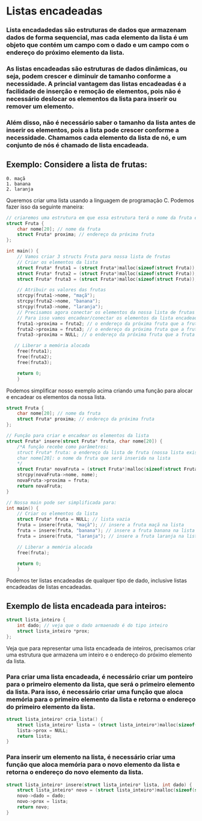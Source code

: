 # Listas encadeadas 

### Lista encadadedas são estruturas de dados que armazenam dados de forma sequencial, mas cada elemento da lista é um objeto que contém um campo com o dado e um campo com o endereço do próximo elemento da lista.

### As listas encadeadas são estruturas de dados dinâmicas, ou seja, podem crescer e diminuir de tamanho conforme a necessidade. A princial vantagem das listas encadeadas é a facilidade de inserção e remoção de elementos, pois não é necessário deslocar os elementos da lista para inserir ou remover um elemento. 

### Além disso, não é necessário saber o tamanho da lista antes de inserir os elementos, pois a lista pode crescer conforme a necessidade. Chamamos cada elemento da lista de nó, e um conjunto de nós é chamado de lista encadeada. 

## Exemplo: Considere a lista de frutas: 
```
0. maçã
1. banana
2. laranja
```
Queremos criar uma lista usando a linguagem de programação C. Podemos fazer isso da seguinte maneira: 
```c
// criaremos uma estrutura em que essa estrutura terá o nome da fruta e o endereço da estrutura da próxima fruta 
struct Fruta {
    char nome[20]; // nome da fruta
    struct Fruta* proxima; // endereço da próxima fruta
};

int main() {
    // Vamos criar 3 structs Fruta para nossa lista de frutas
    // Criar os elementos da lista
    struct Fruta* fruta1 = (struct Fruta*)malloc(sizeof(struct Fruta));
    struct Fruta* fruta2 = (struct Fruta*)malloc(sizeof(struct Fruta));
    struct Fruta* fruta3 = (struct Fruta*)malloc(sizeof(struct Fruta));

    // Atribuir os valores das frutas
    strcpy(fruta1->nome, "maçã");
    strcpy(fruta2->nome, "banana");
    strcpy(fruta3->nome, "laranja");
    // Precisamos agora conectar os elementos da nossa lista de frutas
    // Para isso vamos encadear/conectar os elementos da lista encadeada
    fruta1->proxima = fruta2; // o endereço da próxima fruta que a fruta 1 vai armazenar é o endereço da fruta2
    fruta2->proxima = fruta3; // o endereço da próxima fruta que a fruta 2 vai armazenar é o endereço da fruta3
    fruta3->proxima = NULL; // o endereço da próxima fruta que a fruta 3 vai armazenar é NULL, pois não existe próxima fruta

   // Liberar a memória alocada
    free(fruta1);
    free(fruta2);
    free(fruta3);

    return 0;
    }
```

Podemos simplificar nosso exemplo acima criando uma função para alocar e encadear os elementos da nossa lista. 

```c
struct Fruta {
    char nome[20]; // nome da fruta
    struct Fruta* proxima; // endereço da próxima fruta
};

// Função para criar e encadear os elementos da lista
struct Fruta* insere(struct Fruta* fruta, char nome[20]) {
    /*A função recebe como parâmetros: 
    struct Fruta* fruta: o endereço da lista de fruta (nossa lista existente)
    char nome[20]: o nome da fruta que será inserida na lista    
    */
    struct Fruta* novaFruta = (struct Fruta*)malloc(sizeof(struct Fruta));
    strcpy(novaFruta->nome, nome);
    novaFruta->proxima = fruta;
    return novaFruta;
}

// Nossa main pode ser simplificada para:
int main() {
    // Criar os elementos da lista
    struct Fruta* fruta = NULL; // lista vazia
    fruta = insere(fruta, "maçã"); // insere a fruta maçã na lista
    fruta = insere(fruta, "banana"); // insere a fruta banana na lista
    fruta = insere(fruta, "laranja"); // insere a fruta laranja na lista

    // Liberar a memória alocada
    free(fruta);

    return 0;
    }
```


Podemos ter listas encadeadas de qualquer tipo de dado, inclusive listas encadeadas de listas encadeadas.

## Exemplo de lista encadeada para inteiros:

```c 
struct lista_inteiro {
    int dado; // veja que o dado armaenado é do tipo inteiro
    struct lista_inteiro *prox;
};
```

Veja que para representar uma lista encadeada de inteiros, precisamos criar uma estrutura que armazena um inteiro e o endereço do próximo elemento da lista.

### Para criar uma lista encadeada, é necessário criar um ponteiro para o primeiro elemento da lista, que será o primeiro elemento da lista. Para isso, é necessário criar uma função que aloca memória para o primeiro elemento da lista e retorna o endereço do primeiro elemento da lista.

```c
struct lista_inteiro* cria_lista() {
    struct lista_inteiro* lista = (struct lista_inteiro*)malloc(sizeof(struct lista_inteiro));
    lista->prox = NULL;
    return lista;
}
```

### Para inserir um elemento na lista, é necessário criar uma função que aloca memória para o novo elemento da lista e retorna o endereço do novo elemento da lista. 

```c
struct lista_inteiro* insere(struct lista_inteiro* lista, int dado) {
    struct lista_inteiro* novo = (struct lista_inteiro*)malloc(sizeof(struct lista_inteiro));
    novo->dado = dado;
    novo->prox = lista;
    return novo;
}
```
